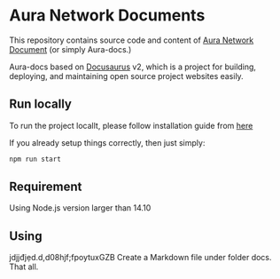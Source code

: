 # Aura Network Documents

This repository contains source code and content of [Aura Network Document](https://docs.aura.network) (or simply Aura-docs.)

Aura-docs based on [Docusaurus](https://docusaurus.io/) v2, which is a project for building, deploying, and maintaining open source project websites easily. 

## Run locally
To run the project locallt, please follow installation guide from [here](https://docusaurus.io/docs/next/installation)

If you already setup things correctly, then just simply:

```bash
npm run start
```

## Requirement

Using Node.js version larger than 14.10

## Using
jdjjđjẹd.d,d08hjf;fpoytuxGZB
Create a Markdown file under folder docs. That all.

